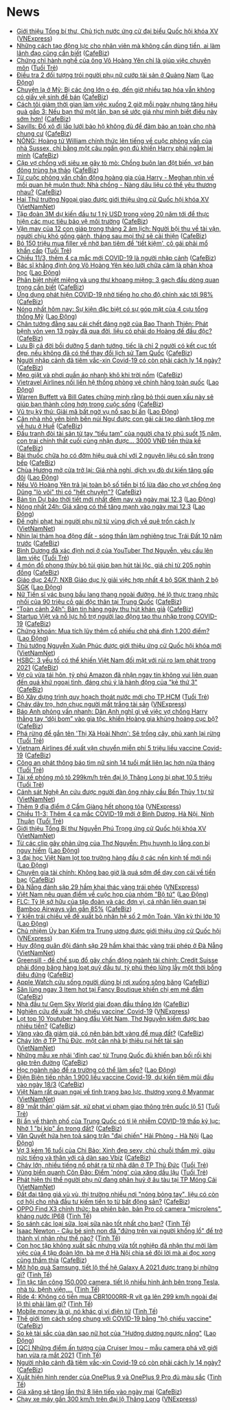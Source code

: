 # News

- [Giới thiệu Tổng bí thư, Chủ tịch nước ứng cử đại biểu Quốc hội khóa XV](https://vnexpress.net/gioi-thieu-tong-bi-thu-chu-tich-nuoc-ung-cu-dai-bieu-quoc-hoi-khoa-xv-4247133.html) ([VNExpress](https://vnexpress.net))
- [Những cách tạo động lực cho nhân viên mà không cần dùng tiền, ai làm lãnh đạo cũng cần biết](https://cafebiz.vn/nhung-cach-tao-dong-luc-cho-nhan-vien-ma-khong-can-dung-tien-ai-a-lanh-dao-cung-can-biet-20210308201438021.chn) ([CafeBiz](https://cafebiz.vn))
- [Chứng chỉ hành nghề của ông Võ Hoàng Yên chỉ là giúp việc chuyên môn](https://tuoitre.vn/chung-chi-hanh-nghe-cua-ong-vo-hoang-yen-chi-la-giup-viec-chuyen-mon-20210311214008419.htm) ([Tuổi Trẻ](https://tuoitre.vn))
- [Điều tra 2 đối tượng trói người phụ nữ cướp tài sản ở Quảng Nam](https://laodong.vn/phap-luat/dieu-tra-2-doi-tuong-troi-nguoi-phu-nu-cuop-tai-san-o-quang-nam-888227.ldo) ([Lao Động](https://laodong.vn))
- [Chuyện lạ ở Mỹ: Bị các ông lớn o ép, đến giờ nhiều tạp hóa vẫn không có giấy vệ sinh để bán](https://cafebiz.vn/chuyen-la-o-my-bi-cac-ong-lon-o-ep-den-gio-nhieu-tap-hoa-van-khong-co-giay-ve-sinh-de-ban-2021031121165621.chn) ([CafeBiz](https://cafebiz.vn))
- [Cách tôi giảm thời gian làm việc xuống 2 giờ mỗi ngày nhưng tăng hiệu quả gấp 3: Nếu bạn thử một lần, bạn sẽ ước giá như mình biết điều này sớm hơn!](https://cafebiz.vn/cach-toi-giam-thoi-gian-lam-viec-xuong-2-gio-moi-ngay-nhung-tang-hieu-qua-gap-3-neu-ban-thu-mot-lan-ban-se-uoc-gia-nhu-minh-biet-dieu-nay-som-hon-20210308191235839.chn) ([CafeBiz](https://cafebiz.vn))
- [Savills: Đổ xô đi lắp lưới bảo hộ không đủ để đảm bảo an toàn cho nhà chung cư](https://cafebiz.vn/savills-do-xo-di-lap-luoi-bao-ho-khong-du-de-dam-bao-an-toan-cho-nha-chung-cu-20210311181738742.chn) ([CafeBiz](https://cafebiz.vn))
- [NÓNG: Hoàng tử William chính thức lên tiếng về cuộc phỏng vấn của nhà Sussex, chỉ bằng một câu ngắn gọn đủ khiến Harry phải ngẫm lại mình](https://cafebiz.vn/nong-hoang-tu-william-chinh-thuc-len-tieng-ve-cuoc-phong-van-cua-nha-sussex-chi-bang-mot-cau-ngan-gon-du-khien-harry-phai-ngam-lai-minh-20210311211226603.chn) ([CafeBiz](https://cafebiz.vn))
- [Cặp vợ chồng với siêu xe gây tò mò: Chồng buôn lan đột biến, vợ bán đông trùng hạ thảo](https://cafebiz.vn/cap-vo-chong-voi-sieu-xe-gay-to-mo-chong-buon-lan-dot-bien-vo-ban-dong-trung-ha-thao-20210311212932414.chn) ([CafeBiz](https://cafebiz.vn))
- [Từ cuộc phỏng vấn chấn động hoàng gia của Harry - Meghan nhìn về mối quan hệ muôn thuở: Nhà chồng - Nàng dâu liệu có thể yêu thương nhau?](https://cafebiz.vn/tu-cuoc-phong-van-chan-dong-hoang-gia-cua-harry-meghan-nhin-ve-moi-quan-he-muon-thuo-nha-chong-nang-dau-lieu-co-the-yeu-thuong-nhau-20210311175619457.chn) ([CafeBiz](https://cafebiz.vn))
- [Hai Thứ trưởng Ngoại giao được giới thiệu ứng cử Quốc hội khóa XV](http://vietnamnet.vn/vn/thoi-su/chinh-tri/hai-thu-truong-ngoai-giao-duoc-gioi-thieu-ung-cu-quoc-hoi-khoa-xv-718998.html) ([VietNamNet](https://vietnamnet.vn))
- [Tập đoàn 3M dự kiến đầu tư 1 tỷ USD trong vòng 20 năm tới để thực hiện các mục tiêu bảo vệ môi trường](https://cafebiz.vn/tap-doan-3m-du-kien-dau-tu-1-ty-usd-trong-vong-20-nam-toi-de-thuc-hien-cac-muc-tieu-bao-ve-moi-truong-20210311170801259.chn) ([CafeBiz](https://cafebiz.vn))
- [Vận may của 12 con giáp trong tháng 2 âm lịch: Người bội thu về tài vận, người chịu khó gồng gánh, tháng sau mọi thứ sẽ cải thiện](https://cafebiz.vn/van-may-cua-12-con-giap-trong-thang-2-am-lich-nguoi-boi-thu-ve-tai-van-nguoi-chiu-kho-gong-ganh-thang-sau-moi-thu-se-cai-thien-20210311171017565.chn) ([CafeBiz](https://cafebiz.vn))
- [Bỏ 150 triệu mua filler về nhờ bạn tiêm để 'tiết kiệm', cô gái phải mổ khẩn cấp](https://tuoitre.vn/bo-150-trieu-mua-filler-ve-nho-ban-tiem-de-tiet-kiem-co-gai-phai-mo-khan-cap-20210311164902754.htm) ([Tuổi Trẻ](https://tuoitre.vn))
- [Chiều 11/3, thêm 4 ca mắc mới COVID-19 là người nhập cảnh](https://cafebiz.vn/chieu-11-3-them-4-ca-mac-moi-covid-19-la-nguoi-nhap-canh-20210311210923222.chn) ([CafeBiz](https://cafebiz.vn))
- [Bác sĩ khẳng định ông Võ Hoàng Yên kéo lưỡi chữa câm là phản khoa học](https://laodong.vn/ban-doc/bac-si-khang-dinh-ong-vo-hoang-yen-keo-luoi-chua-cam-la-phan-khoa-hoc-888041.ldo) ([Lao Động](https://laodong.vn))
- [Phân biệt nhiệt miệng và ung thư khoang miệng: 3 gạch đầu dòng quan trọng cần biết](https://cafebiz.vn/phan-biet-nhiet-mieng-va-ung-thu-khoang-mieng-3-gach-dau-dong-quan-trong-can-biet-20210311170127927.chn) ([CafeBiz](https://cafebiz.vn))
- [Ứng dụng phát hiện COVID-19 nhờ tiếng ho cho độ chính xác tới 98%](https://cafebiz.vn/ung-dung-phat-hien-covid-19-nho-tieng-ho-cho-do-chinh-xac-toi-98-20210311170123482.chn) ([CafeBiz](https://cafebiz.vn))
- [Nóng nhất hôm nay: Sự kiện đặc biệt có sự góp mặt của 4 cựu tổng thống Mỹ](https://laodong.vn/video-the-gioi/nong-nhat-hom-nay-su-kien-dac-biet-co-su-gop-mat-cua-4-cuu-tong-thong-my-888127.ldo) ([Lao Động](https://laodong.vn))
- [Chân tướng đằng sau cái chết đáng ngờ của Bao Thanh Thiên: Phát bệnh vỏn vẹn 13 ngày đã qua đời, liệu có phải do Hoàng đế đầu độc?](https://cafebiz.vn/chan-tuong-dang-sau-cai-chet-dang-ngo-cua-bao-thanh-thien-phat-benh-von-ven-13-ngay-da-qua-doi-lieu-co-phai-do-hoang-de-dau-doc-20210311165201539.chn) ([CafeBiz](https://cafebiz.vn))
- [Lưu Bị cả đời bồi dưỡng 5 danh tướng, tiếc là chỉ 2 người có kết cục tốt đẹp, nếu không đã có thể thay đổi lịch sử Tam Quốc](https://cafebiz.vn/luu-bi-ca-doi-boi-duong-5-danh-tuong-tiec-la-chi-2-nguoi-co-ket-cuc-tot-dep-neu-khong-da-co-the-thay-doi-lich-su-tam-quoc-20210311164827839.chn) ([CafeBiz](https://cafebiz.vn))
- [Người nhập cảnh đã tiêm vắc-xin Covid-19 có còn phải cách ly 14 ngày?](https://cafebiz.vn/nguoi-nhap-canh-da-tiem-vac-xin-covid-19-co-con-phai-cach-ly-14-ngay-20210311165838155.chn) ([CafeBiz](https://cafebiz.vn))
- [Mẹo giặt và phơi quần áo nhanh khô khi trời nồm](https://cafebiz.vn/meo-giat-va-phoi-quan-ao-nhanh-kho-khi-troi-nom-20210311171348284.chn) ([CafeBiz](https://cafebiz.vn))
- [Vietravel Airlines nối liền hệ thống phòng vé chính hãng toàn quốc](https://laodong.vn/doanh-nghiep-doanh-nhan/vietravel-airlines-noi-lien-he-thong-phong-ve-chinh-hang-toan-quoc-888202.ldo) ([Lao Động](https://laodong.vn))
- [Warren Buffett và Bill Gates chứng minh rằng bỏ thói quen xấu này sẽ giúp bạn thành công hơn trong cuộc sống](https://cafebiz.vn/warren-buffett-va-bill-gates-chung-minh-rang-bo-thoi-quen-xau-nay-se-giup-ban-thanh-cong-hon-trong-cuoc-song-20210311151700966.chn) ([CafeBiz](https://cafebiz.vn))
- [Vũ trụ kỳ thú: Giải mã bất ngờ vụ nổ sao bí ẩn](https://laodong.vn/the-gioi/vu-tru-ky-thu-giai-ma-bat-ngo-vu-no-sao-bi-an-887967.ldo) ([Lao Động](https://laodong.vn))
- [Căn nhà nhỏ yên bình bên núi Ngự được con gái cải tạo dành tặng mẹ về hưu ở Huế](https://cafebiz.vn/can-nha-nho-yen-binh-ben-nui-ngu-duoc-con-gai-cai-tao-danh-tang-me-ve-huu-o-hue-20210311172207012.chn) ([CafeBiz](https://cafebiz.vn))
- [Đấu tranh đòi tài sản từ tay “tiểu tam” của người cha tỷ phú suốt 15 năm, con trai chính thất cuối cùng nhận được... 3000 VNĐ tiền thừa kế](https://cafebiz.vn/dau-tranh-doi-tai-san-tu-tay-tieu-tam-cua-nguoi-cha-ty-phu-suot-15-nam-con-trai-chinh-that-cuoi-cung-nhan-duoc-3000-vnd-tien-thua-ke-20210311165430486.chn) ([CafeBiz](https://cafebiz.vn))
- [Bài thuốc chữa ho có đờm hiệu quả chỉ với 2 nguyên liệu có sẵn trong bếp](https://cafebiz.vn/bai-thuoc-chua-ho-co-dom-hieu-qua-chi-voi-2-nguyen-lieu-co-san-trong-bep-20210311165906504.chn) ([CafeBiz](https://cafebiz.vn))
- [Chùa Hương mở cửa trở lại: Giá nhà nghỉ, dịch vụ đò dự kiến tăng gấp đôi](https://laodong.vn/thi-truong/chua-huong-mo-cua-tro-lai-gia-nha-nghi-dich-vu-do-du-kien-tang-gap-doi-888169.ldo) ([Lao Động](https://laodong.vn))
- [Nếu Võ Hoàng Yên trả lại toàn bộ số tiền bị tố lừa đảo cho vợ chồng ông Dũng "lò vôi" thì có "hết chuyện"?](https://cafebiz.vn/neu-vo-hoang-yen-tra-lai-toan-bo-so-tien-bi-to-lua-dao-cho-vo-chong-ong-dung-lo-voi-thi-co-het-chuyen-20210311164922236.chn) ([CafeBiz](https://cafebiz.vn))
- [Bản tin Dự báo thời tiết mới nhất đêm nay và ngày mai 12.3](https://laodong.vn/video-thoi-su/ban-tin-du-bao-thoi-tiet-moi-nhat-dem-nay-va-ngay-mai-123-887932.ldo) ([Lao Động](https://laodong.vn))
- [Nóng nhất 24h: Giá xăng có thể tăng mạnh vào ngày mai 12.3](https://laodong.vn/video-thoi-su/nong-nhat-24h-gia-xang-co-the-tang-manh-vao-ngay-mai-123-888171.ldo) ([Lao Động](https://laodong.vn))
- [Đề nghị phạt hai người phụ nữ từ vùng dịch về quê trốn cách ly](http://vietnamnet.vn/vn/thoi-su/de-nghi-phat-hai-nguoi-phu-nu-tu-vung-dich-ve-que-tron-cach-ly-718989.html) ([VietNamNet](https://vietnamnet.vn))
- [Nhìn lại thảm họa động đất - sóng thần làm nghiêng trục Trái Đất 10 năm trước](https://cafebiz.vn/nhin-lai-tham-hoa-dong-dat-song-than-lam-nghieng-truc-trai-dat-10-nam-truoc-20210311164412474.chn) ([CafeBiz](https://cafebiz.vn))
- [Bình Dương đã xác định nơi ở của YouTuber Thơ Nguyễn, yêu cầu lên làm việc](https://tuoitre.vn/binh-duong-da-xac-dinh-noi-o-cua-youtuber-tho-nguyen-yeu-cau-len-lam-viec-20210311185029786.htm) ([Tuổi Trẻ](https://tuoitre.vn))
- [4 món đồ phong thủy bỏ túi giúp bạn hút tài lộc, giá chỉ từ 205 nghìn đồng](https://cafebiz.vn/4-mon-do-phong-thuy-bo-tui-giup-ban-hut-tai-loc-gia-chi-tu-205-nghin-dong-20210311155924362.chn) ([CafeBiz](https://cafebiz.vn))
- [Giáo dục 24/7: NXB Giáo dục lý giải việc hợp nhất 4 bộ SGK thành 2 bộ SGK](https://laodong.vn/video/giao-duc-247-nxb-giao-duc-ly-giai-viec-hop-nhat-4-bo-sgk-thanh-2-bo-sgk-888211.ldo) ([Lao Động](https://laodong.vn))
- [Nữ Tiến sĩ vác bụng bầu lang thang ngoài đường, hé lộ thực trạng nhức nhối của 90 triệu cô gái độc thân tại Trung Quốc](https://cafebiz.vn/nu-tien-si-vac-bung-bau-lang-thang-ngoai-duong-he-lo-thuc-trang-nhuc-nhoi-cua-90-trieu-co-gai-doc-than-tai-trung-quoc-20210311164212019.chn) ([CafeBiz](https://cafebiz.vn))
- [“Toàn cảnh 24h”: Bản tin hàng ngày thu hút khán giả](https://cafebiz.vn/toan-canh-24h-ban-tin-hang-ngay-thu-hut-khan-gia-20210311185933236.chn) ([CafeBiz](https://cafebiz.vn))
- [Startup Việt và nỗ lực hỗ trợ người lao động tạo thu nhập trong COVID-19](https://cafebiz.vn/startup-viet-va-no-luc-ho-tro-nguoi-lao-dong-tao-thu-nhap-trong-covid-19-20210311160354427.chn) ([CafeBiz](https://cafebiz.vn))
- [Chứng khoán: Mua tích lũy thêm cổ phiếu chờ phá đỉnh 1.200 điểm?](https://laodong.vn/kinh-te/chung-khoan-mua-tich-luy-them-co-phieu-cho-pha-dinh-1200-diem-888206.ldo) ([Lao Động](https://laodong.vn))
- [Thủ tướng Nguyễn Xuân Phúc được giới thiệu ứng cử Quốc hội khóa mới](http://vietnamnet.vn/vn/thoi-su/chinh-tri/thu-tuong-nguyen-xuan-phuc-duoc-gioi-thieu-ung-cu-quoc-hoi-khoa-moi-718986.html) ([VietNamNet](https://vietnamnet.vn))
- [HSBC: 3 yếu tố có thể khiến Việt Nam đối mặt với rủi ro lạm phát trong 2021](https://cafebiz.vn/hsbc-3-yeu-to-co-the-khien-viet-nam-doi-mat-voi-rui-ro-lam-phat-trong-2021-20210311172754298.chn) ([CafeBiz](https://cafebiz.vn))
- [Vợ cũ vừa tái hôn, tỷ phú Amazon đã nhận ngay tin không vui liên quan đến quá khứ ngoại tình, đáng chú ý là hành động của "kẻ thứ 3"](https://cafebiz.vn/vo-cu-vua-tai-hon-ty-phu-amazon-da-nhan-ngay-tin-khong-vui-lien-quan-den-qua-khu-ngoai-tinh-dang-chu-y-la-hanh-dong-cua-ke-thu-3-20210311163343562.chn) ([CafeBiz](https://cafebiz.vn))
- [Bộ Xây dựng trình quy hoạch thoát nước mới cho TP.HCM](https://tuoitre.vn/bo-xay-dung-trinh-quy-hoach-thoat-nuoc-moi-cho-tp-hcm-20210311185525011.htm) ([Tuổi Trẻ](https://tuoitre.vn))
- [Cháy dãy trọ, hơn chục người mất trắng tài sản](https://vnexpress.net/chay-day-tro-hon-chuc-nguoi-mat-trang-tai-san-4247170.html) ([VNExpress](https://vnexpress.net))
- [Báo Anh phỏng vấn nhanh: Dân Anh nghĩ gì về việc vợ chồng Harry thẳng tay “dội bom” vào gia tộc, khiến Hoàng gia khủng hoảng cục bộ?](https://cafebiz.vn/bao-anh-phong-van-nhanh-dan-anh-nghi-gi-ve-viec-vo-chong-harry-thang-tay-doi-bom-vao-gia-toc-khien-hoang-gia-khung-hoang-cuc-bo-20210311162944256.chn) ([CafeBiz](https://cafebiz.vn))
- [Phá rừng để gắn tên 'Thị Xã Hoài Nhơn': Sẽ trồng cây, phủ xanh lại rừng](https://tuoitre.vn/pha-rung-de-gan-ten-thi-xa-hoai-nhon-se-trong-cay-phu-xanh-lai-rung-20210311145319692.htm) ([Tuổi Trẻ](https://tuoitre.vn))
- [Vietnam Airlines đề xuất vận chuyển miễn phí 5 triệu liều vaccine Covid-19](https://cafebiz.vn/vietnam-airlines-de-xuat-van-chuyen-mien-phi-5-trieu-lieu-vaccine-covid-19-2021031117375394.chn) ([CafeBiz](https://cafebiz.vn))
- [Công an phát thông báo tìm nữ sinh 14 tuổi mất liên lạc hơn nửa tháng](https://tuoitre.vn/cong-an-phat-thong-bao-tim-nu-sinh-14-tuoi-mat-lien-lac-hon-nua-thang-20210311163245003.htm) ([Tuổi Trẻ](https://tuoitre.vn))
- [Tài xế phóng mô tô 299km/h trên đại lộ Thăng Long bị phạt 10,5 triệu](https://tuoitre.vn/tai-xe-phong-mo-to-299km-h-tren-dai-lo-thang-long-bi-phat-10-5-trieu-2021031118152876.htm) ([Tuổi Trẻ](https://tuoitre.vn))
- [Cảnh sát Nghệ An cứu được người đàn ông nhảy cầu Bến Thủy 1 tự tử](http://vietnamnet.vn/vn/thoi-su/canh-sat-nghe-an-cuu-duoc-nguoi-dan-ong-nhay-cau-ben-thuy-1-tu-tu-718980.html) ([VietNamNet](https://vietnamnet.vn))
- [Thêm 9 địa điểm ở Cẩm Giàng hết phong tỏa](https://vnexpress.net/them-9-dia-diem-o-cam-giang-het-phong-toa-4247154.html) ([VNExpress](https://vnexpress.net))
- [Chiều 11-3: Thêm 4 ca mắc COVID-19 mới ở Bình Dương, Hà Nội, Ninh Thuận](https://tuoitre.vn/chieu-11-3-them-4-ca-mac-covid-19-moi-o-binh-duong-ha-noi-ninh-thuan-20210311180828538.htm) ([Tuổi Trẻ](https://tuoitre.vn))
- [Giới thiệu Tổng Bí thư Nguyễn Phú Trọng ứng cử Quốc hội khóa XV](http://vietnamnet.vn/vn/thoi-su/chinh-tri/gioi-thieu-tong-bi-thu-nguyen-phu-trong-ung-cu-quoc-hoi-khoa-xv-718964.html) ([VietNamNet](https://vietnamnet.vn))
- [Từ các clip gây phản ứng của Thơ Nguyễn: Phụ huynh lo lắng con bị nguy hiểm](https://laodong.vn/video/tu-cac-clip-gay-phan-ung-cua-tho-nguyen-phu-huynh-lo-lang-con-bi-nguy-hiem-888110.ldo) ([Lao Động](https://laodong.vn))
- [3 đại học Việt Nam lọt top trường hàng đầu ở các nền kinh tế mới nổi](https://laodong.vn/giao-duc/3-dai-hoc-viet-nam-lot-top-truong-hang-dau-o-cac-nen-kinh-te-moi-noi-888160.ldo) ([Lao Động](https://laodong.vn))
- [Chuyên gia tài chính: Không bao giờ là quá sớm để dạy con cái về tiền bạc](https://cafebiz.vn/chuyen-gia-tai-chinh-khong-bao-gio-la-qua-som-de-day-con-cai-ve-tien-bac-20210311155751629.chn) ([CafeBiz](https://cafebiz.vn))
- [Đà Nẵng đánh sập 29 hầm khai thác vàng trái phép](https://vnexpress.net/da-nang-danh-sap-29-ham-khai-thac-vang-trai-phep-4247134.html) ([VNExpress](https://vnexpress.net))
- [Việt Nam nêu quan điểm về cuộc họp của nhóm &quot;Bộ tứ&quot;](https://laodong.vn/the-gioi/viet-nam-neu-quan-diem-ve-cuoc-hop-cua-nhom-bo-tu-888112.ldo) ([Lao Động](https://laodong.vn))
- [FLC: Tỷ lệ sở hữu của tập đoàn và các đơn vị, cá nhân liên quan tại Bamboo Airways vẫn gần 85%](https://cafebiz.vn/flc-ty-le-so-huu-cua-tap-doan-va-cac-don-vi-ca-nhan-lien-quan-tai-bamboo-airways-van-gan-85-2021031117514984.chn) ([CafeBiz](https://cafebiz.vn))
- [Ý kiến trái chiều về đề xuất bỏ nhân hệ số 2 môn Toán, Văn kỳ thi lớp 10](https://laodong.vn/video-thoi-su/y-kien-trai-chieu-ve-de-xuat-bo-nhan-he-so-2-mon-toan-van-ky-thi-lop-10-888109.ldo) ([Lao Động](https://laodong.vn))
- [Chủ nhiệm Ủy ban Kiểm tra Trung ương được giới thiệu ứng cử Quốc hội](https://vnexpress.net/chu-nhiem-uy-ban-kiem-tra-trung-uong-duoc-gioi-thieu-ung-cu-quoc-hoi-4246592.html) ([VNExpress](https://vnexpress.net))
- [Huy động quân đội đánh sập 29 hầm khai thác vàng trái phép ở Đà Nẵng](http://vietnamnet.vn/vn/thoi-su/huy-dong-quan-doi-danh-sap-29-ham-khai-thac-vang-trai-phep-o-da-nang-718966.html) ([VietNamNet](https://vietnamnet.vn))
- [Greensill - đế chế sụp đổ gây chấn động ngành tài chính: Credit Suisse phải đóng băng hàng loạt quỹ đầu tư, tỷ phú thép lừng lẫy một thời bỗng điêu đứng](https://cafebiz.vn/greensill-de-che-sup-do-gay-chan-dong-nganh-tai-chinh-credit-suisse-phai-dong-bang-hang-loat-quy-dau-tu-ty-phu-thep-lung-lay-mot-thoi-bong-dieu-dung-20210311160635885.chn) ([CafeBiz](https://cafebiz.vn))
- [Apple Watch cứu sống người dùng bị rơi xuống sông băng](https://cafebiz.vn/apple-watch-cuu-song-nguoi-dung-bi-roi-xuong-song-bang-20210311160245373.chn) ([CafeBiz](https://cafebiz.vn))
- [Săn lùng ngay 3 Item hot tại Fancy Boutique khiến chị em mê đắm](https://cafebiz.vn/san-lung-ngay-3-item-hot-tai-fancy-boutique-khien-chi-em-me-dam-20210311144339917.chn) ([CafeBiz](https://cafebiz.vn))
- [Nhà đầu tư Gem Sky World giai đoạn đầu thắng lớn](https://cafebiz.vn/nha-dau-tu-gem-sky-world-giai-doan-dau-thang-lon-20210311113220061.chn) ([CafeBiz](https://cafebiz.vn))
- [Nghiên cứu đề xuất 'hộ chiếu vaccine' Covid-19](https://vnexpress.net/nghien-cuu-de-xuat-ho-chieu-vaccine-covid-19-4246997.html) ([VNExpress](https://vnexpress.net))
- [Lọt top 10 Youtuber hàng đầu Việt Nam, Thơ Nguyễn kiếm được bao nhiêu tiền?](https://cafebiz.vn/lot-top-10-youtuber-hang-dau-viet-nam-tho-nguyen-kiem-duoc-bao-nhieu-tien-20210311150138251.chn) ([CafeBiz](https://cafebiz.vn))
- [Vàng vào đà giảm giá, có nên bán bớt vàng để mua đất?](https://cafebiz.vn/vang-vao-da-giam-gia-co-nen-ban-bot-vang-de-mua-dat-20210311171316718.chn) ([CafeBiz](https://cafebiz.vn))
- [Cháy lớn ở TP Thủ Đức, một căn nhà bị thiêu rụi hết tài sản](http://vietnamnet.vn/vn/thoi-su/chay-lon-o-tp-thu-duc-mot-can-nha-bi-thieu-rui-het-tai-san-718952.html) ([VietNamNet](https://vietnamnet.vn))
- [Những mẫu xe nhái 'đỉnh cao' từ Trung Quốc đủ khiến bạn bối rối khi gặp trên đường](https://cafebiz.vn/nhung-mau-xe-nhai-dinh-cao-tu-trung-quoc-du-khien-ban-boi-roi-khi-gap-tren-duong-20210311160435872.chn) ([CafeBiz](https://cafebiz.vn))
- [Học ngành nào để ra trường có thể làm sếp?](https://laodong.vn/video/hoc-nganh-nao-de-ra-truong-co-the-lam-sep-887956.ldo) ([Lao Động](https://laodong.vn))
- [Điện Biên tiếp nhận 1.900 liều vaccine Covid-19, dự kiến tiêm mũi đầu vào ngày 18/3](https://cafebiz.vn/dien-bien-tiep-nhan-1900-lieu-vaccine-covid-19-du-kien-tiem-mui-dau-vao-ngay-18-3-20210311165700226.chn) ([CafeBiz](https://cafebiz.vn))
- [Việt Nam rất quan ngại về tình trạng bạo lực, thương vong ở Myanmar](http://vietnamnet.vn/vn/thoi-su/chinh-tri/viet-nam-rat-quan-ngai-ve-tinh-trang-bao-luc-thuong-vong-o-myanmar-718948.html) ([VietNamNet](https://vietnamnet.vn))
- [89 'mắt thần' giám sát, xử phạt vi phạm giao thông trên quốc lộ 51](https://tuoitre.vn/89-mat-than-giam-sat-xu-phat-vi-pham-giao-thong-tren-quoc-lo-51-20210311155248344.htm) ([Tuổi Trẻ](https://tuoitre.vn))
- [Bí ẩn về thành phố của Trung Quốc có tỉ lệ nhiễm COVID-19 thấp kỷ lục: Nhờ 1 "bí kíp" ẩn trong đất?](https://cafebiz.vn/bi-an-ve-thanh-pho-cua-trung-quoc-co-ti-le-nhiem-covid-19-thap-ky-luc-nho-1-bi-kip-an-trong-dat-20210311140220474.chn) ([CafeBiz](https://cafebiz.vn))
- [Văn Quyết hứa hẹn toả sáng trận &quot;đại chiến&quot; Hải Phòng - Hà Nội](https://laodong.vn/video/van-quyet-hua-hen-toa-sang-tran-dai-chien-hai-phong-ha-noi-888069.ldo) ([Lao Động](https://laodong.vn))
- [Vợ 3 kém 16 tuổi của Chi Bảo: Xinh đẹp sexy, chủ chuỗi thẩm mỹ, giàu nức tiếng và thân với cả dàn sao Vbiz](https://cafebiz.vn/vo-3-kem-16-tuoi-cua-chi-bao-xinh-dep-sexy-chu-chuoi-tham-my-giau-nuc-tieng-va-than-voi-ca-dan-sao-vbiz-2021031116113224.chn) ([CafeBiz](https://cafebiz.vn))
- [Cháy lớn, nhiều tiếng nổ phát ra từ nhà dân ở TP Thủ Đức](https://tuoitre.vn/chay-lon-nhieu-tieng-no-phat-ra-tu-nha-dan-o-tp-thu-duc-20210311155631978.htm) ([Tuổi Trẻ](https://tuoitre.vn))
- [Vùng biển quanh Côn Đảo: Điểm 'nóng' của xăng dầu lậu](https://tuoitre.vn/vung-bien-quanh-con-dao-diem-nong-cua-xang-dau-lau-20210311081738126.htm) ([Tuổi Trẻ](https://tuoitre.vn))
- [Phát hiện thi thể người phụ nữ đang phân huỷ ở âu tàu tại TP Móng Cái](http://vietnamnet.vn/vn/thoi-su/phat-hien-thi-the-nguoi-phu-nu-dang-phan-huy-o-au-tau-tai-tp-mong-cai-718934.html) ([VietNamNet](https://vietnamnet.vn))
- [Đất đai tăng giá vù vù, thị trường nhiều nơi "nóng bỏng tay", liệu có còn cơ hội cho nhà đầu tư kiếm tiền to từ bất động sản?](https://cafebiz.vn/dat-dai-tang-gia-vu-vu-thi-truong-nhieu-noi-nong-bong-tay-lieu-co-con-co-hoi-cho-nha-dau-tu-kiem-tien-to-tu-bat-dong-san-20210311160628488.chn) ([CafeBiz](https://cafebiz.vn))
- [OPPO Find X3 chính thức: ba phiên bản, bản Pro có camera "microlens", kháng nước IP68](https://tinhte.vn/thread/oppo-find-x3-chinh-thuc-ba-phien-ban-ban-pro-co-camera-microlens-khang-nuoc-ip68.3291773/) ([Tinh Tế](https://tinhte.vn))
- [So sánh các loại sữa, loại sữa nào tốt nhất cho bạn?](https://tinhte.vn/thread/so-sanh-cac-loai-sua-loai-sua-nao-tot-nhat-cho-ban.3290118/) ([Tinh Tế](https://tinhte.vn))
- [Isaac Newton - Cậu bé sinh non đã "đứng trên vai người khổng lồ" để trở thành vĩ nhân như thế nào?](https://tinhte.vn/thread/isaac-newton-cau-be-sinh-non-da-dung-tren-vai-nguoi-khong-lo-de-tro-thanh-vi-nhan-nhu-the-nao.3291553/) ([Tinh Tế](https://tinhte.vn))
- [Con học tập không xuất sắc nhưng vừa tốt nghiệp đã nhận thư mời làm việc của 4 tập đoàn lớn, bà mẹ ở Hà Nội chia sẻ đôi lời mà ai đọc xong cũng thấm thía](https://cafebiz.vn/con-hoc-tap-khong-xuat-sac-nhung-vua-tot-nghiep-da-nhan-thu-moi-lam-viec-cua-4-tap-doan-lon-ba-me-o-ha-noi-chia-se-doi-loi-ma-ai-doc-xong-cung-tham-thia-20210311160546951.chn) ([CafeBiz](https://cafebiz.vn))
- [Mở hộp quà Samsung, tiết lộ thế hệ Galaxy A 2021 được trang bị những gì?](https://tinhte.vn/thread/mo-hop-qua-samsung-tiet-lo-the-he-galaxy-a-2021-duoc-trang-bi-nhung-gi.3291682/) ([Tinh Tế](https://tinhte.vn))
- [Tin tặc tấn công 150.000 camera, tiết lộ nhiều hình ảnh bên trong Tesla, nhà tù, bệnh viện,...](https://tinhte.vn/thread/tin-tac-tan-cong-150-000-camera-tiet-lo-nhieu-hinh-anh-ben-trong-tesla-nha-tu-benh-vien.3291601/) ([Tinh Tế](https://tinhte.vn))
- [Ride 4: Không có tiền mua CBR1000RR-R vít ga lên 299 km/h ngoài đại lộ thì phải làm gì?](https://tinhte.vn/thread/ride-4-khong-co-tien-mua-cbr1000rr-r-vit-ga-len-299-km-h-ngoai-dai-lo-thi-phai-lam-gi.3291692/) ([Tinh Tế](https://tinhte.vn))
- [Mobile money là gì, nó khác gì ví điện tử](https://tinhte.vn/thread/mobile-money-la-gi-no-khac-gi-vi-dien-tu.3291100/) ([Tinh Tế](https://tinhte.vn))
- [Thế giới tìm cách sống chung với COVID-19 bằng "hộ chiếu vaccine"](https://cafebiz.vn/the-gioi-tim-cach-song-chung-voi-covid-19-bang-ho-chieu-vaccine-20210311134424714.chn) ([CafeBiz](https://cafebiz.vn))
- [So kè tài sắc của dàn sao nữ hot của &quot;Hướng dương ngược nắng&quot;](https://laodong.vn/photo/so-ke-tai-sac-cua-dan-sao-nu-hot-cua-huong-duong-nguoc-nang-887858.ldo) ([Lao Động](https://laodong.vn))
- [[QC] Những điểm ấn tượng của Cruiser Imou – mẫu camera phá vỡ giới hạn vừa ra mắt 2021](https://tinhte.vn/thread/qc-nhung-diem-an-tuong-cua-cruiser-imou-mau-camera-pha-vo-gioi-han-vua-ra-mat-2021.3291696/) ([Tinh Tế](https://tinhte.vn))
- [Người nhập cảnh đã tiêm vắc-xin Covid-19 có còn phải cách ly 14 ngày?](https://cafebiz.vn/nguoi-nhap-canh-da-tiem-vac-xin-covid-19-co-con-phai-cach-ly-14-ngay-20210311155330131.chn) ([CafeBiz](https://cafebiz.vn))
- [Xuất hiện hình render của OnePlus 9 và OnePlus 9 Pro đủ màu sắc](https://tinhte.vn/thread/xuat-hien-hinh-render-cua-oneplus-9-va-oneplus-9-pro-du-mau-sac.3291438/) ([Tinh Tế](https://tinhte.vn))
- [Giá xăng sẽ tăng lần thứ 8 liên tiếp vào ngày mai](https://cafebiz.vn/gia-xang-se-tang-lan-thu-8-lien-tiep-vao-ngay-mai-20210311155104463.chn) ([CafeBiz](https://cafebiz.vn))
- [Chạy xe máy gần 300 km/h trên đại lộ Thăng Long](https://vnexpress.net/chay-xe-may-gan-300-km-h-tren-dai-lo-thang-long-4246995.html) ([VNExpress](https://vnexpress.net))
